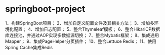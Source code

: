 # springboot-project
1、构建SpringBoot项目；
2、增加自定义配置文件及其相关方法；
3、增加多环境化配置；
4、增加日志配置；
5、整合Thymeleaf模板；
6、整合HikariCP数据库连接池，并通过AOP实现多数据源切换；
7、整合Mybatis框架；
8、集成通用Mapper；
9、集成PageHelper分页插件；
10、整合Lettuce Redis；
11、使用Spring Cache集成Redis